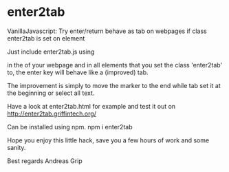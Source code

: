 # enter2tab
VanillaJavascript: Try enter/return behave as tab on webpages if class enter2tab is set on element

Just include enter2tab.js using 
<script src="enter2tab.js"></script> in the <head></head> of your webpage and in all elements that you set the class 'enter2tab' to, the enter key will behave like a (improved) tab.
The improvement is simply to move the marker to the end while tab set it at the beginning or select all text.

Have a look at enter2tab.html for example and test it out on http://enter2tab.griffintech.org/

Can be installed using npm.
npm i enter2tab

Hope you enjoy this little hack, save you a few hours of work and some sanity.

Best regards
Andreas Grip
